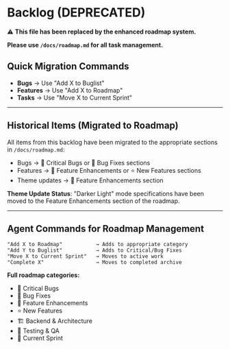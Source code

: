 # Backlog (DEPRECATED)

⚠️ **This file has been replaced by the enhanced roadmap system.**

**Please use `/docs/roadmap.md` for all task management.**

## Quick Migration Commands
- **Bugs** → Use "Add X to Buglist" 
- **Features** → Use "Add X to Roadmap"
- **Tasks** → Use "Move X to Current Sprint"

---

## Historical Items (Migrated to Roadmap)

All items from this backlog have been migrated to the appropriate sections in `/docs/roadmap.md`:

- Bugs → 🚨 Critical Bugs or 🐛 Bug Fixes sections
- Features → 🔧 Feature Enhancements or ⭐ New Features sections  
- Theme updates → 🔧 Feature Enhancements section

**Theme Update Status**: "Darker Light" mode specifications have been moved to the Feature Enhancements section of the roadmap.

---

## Agent Commands for Roadmap Management

```
"Add X to Roadmap"           → Adds to appropriate category
"Add Y to Buglist"           → Adds to Critical/Bug Fixes  
"Move X to Current Sprint"   → Moves to active work
"Complete X"                 → Moves to completed archive
```

**Full roadmap categories:**
- 🚨 Critical Bugs
- 🐛 Bug Fixes  
- 🔧 Feature Enhancements
- ⭐ New Features
- 🏗️ Backend & Architecture
- 🧪 Testing & QA
- 🎯 Current Sprint
